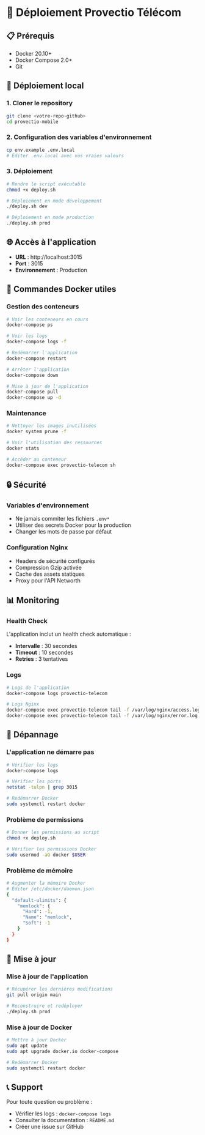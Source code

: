 # 🚀 Déploiement Provectio Télécom

## 📋 Prérequis

- Docker 20.10+
- Docker Compose 2.0+
- Git

## 🔧 Déploiement local

### 1. Cloner le repository
```bash
git clone <votre-repo-github>
cd provectio-mobile
```

### 2. Configuration des variables d'environnement
```bash
cp env.example .env.local
# Éditer .env.local avec vos vraies valeurs
```

### 3. Déploiement
```bash
# Rendre le script exécutable
chmod +x deploy.sh

# Déploiement en mode développement
./deploy.sh dev

# Déploiement en mode production
./deploy.sh prod
```

## 🌐 Accès à l'application

- **URL** : http://localhost:3015
- **Port** : 3015
- **Environnement** : Production

## 🐳 Commandes Docker utiles

### Gestion des conteneurs
```bash
# Voir les conteneurs en cours
docker-compose ps

# Voir les logs
docker-compose logs -f

# Redémarrer l'application
docker-compose restart

# Arrêter l'application
docker-compose down

# Mise à jour de l'application
docker-compose pull
docker-compose up -d
```

### Maintenance
```bash
# Nettoyer les images inutilisées
docker system prune -f

# Voir l'utilisation des ressources
docker stats

# Accéder au conteneur
docker-compose exec provectio-telecom sh
```

## 🔒 Sécurité

### Variables d'environnement
- Ne jamais commiter les fichiers `.env*`
- Utiliser des secrets Docker pour la production
- Changer les mots de passe par défaut

### Configuration Nginx
- Headers de sécurité configurés
- Compression Gzip activée
- Cache des assets statiques
- Proxy pour l'API Networth

## 📊 Monitoring

### Health Check
L'application inclut un health check automatique :
- **Intervalle** : 30 secondes
- **Timeout** : 10 secondes
- **Retries** : 3 tentatives

### Logs
```bash
# Logs de l'application
docker-compose logs provectio-telecom

# Logs Nginx
docker-compose exec provectio-telecom tail -f /var/log/nginx/access.log
docker-compose exec provectio-telecom tail -f /var/log/nginx/error.log
```

## 🚨 Dépannage

### L'application ne démarre pas
```bash
# Vérifier les logs
docker-compose logs

# Vérifier les ports
netstat -tulpn | grep 3015

# Redémarrer Docker
sudo systemctl restart docker
```

### Problème de permissions
```bash
# Donner les permissions au script
chmod +x deploy.sh

# Vérifier les permissions Docker
sudo usermod -aG docker $USER
```

### Problème de mémoire
```bash
# Augmenter la mémoire Docker
# Éditer /etc/docker/daemon.json
{
  "default-ulimits": {
    "memlock": {
      "Hard": -1,
      "Name": "memlock",
      "Soft": -1
    }
  }
}
```

## 🔄 Mise à jour

### Mise à jour de l'application
```bash
# Récupérer les dernières modifications
git pull origin main

# Reconstruire et redéployer
./deploy.sh prod
```

### Mise à jour de Docker
```bash
# Mettre à jour Docker
sudo apt update
sudo apt upgrade docker.io docker-compose

# Redémarrer Docker
sudo systemctl restart docker
```

## 📞 Support

Pour toute question ou problème :
- Vérifier les logs : `docker-compose logs`
- Consulter la documentation : `README.md`
- Créer une issue sur GitHub
